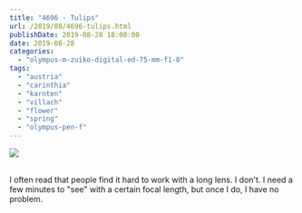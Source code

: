 ```yaml
---
title: "4696 - Tulips"
url: /2019/08/4696-tulips.html
publishDate: 2019-08-28 18:00:00
date: 2019-08-28
categories: 
  - "olympus-m-zuiko-digital-ed-75-mm-f1-8"
tags: 
  - "austria"
  - "carinthia"
  - "karnten"
  - "villach"
  - "flower"
  - "spring"
  - "olympus-pen-f"
---
```

<div class="container">
<div class="center"><a target="_blank" href="https://d25zfm9zpd7gm5.cloudfront.net/1200x1200/2018/20180420_150329_lr.jpg"><img class="webfeedsFeaturedVisual" src="https://d25zfm9zpd7gm5.cloudfront.net/0600x0600/2018/20180420_150329_lr.jpg" /></a></div>
</div>
<br />

I often read that people find it hard to work with a long lens. I don't. I need a few minutes to "see" with a certain focal length, but once I do, I have no problem. 